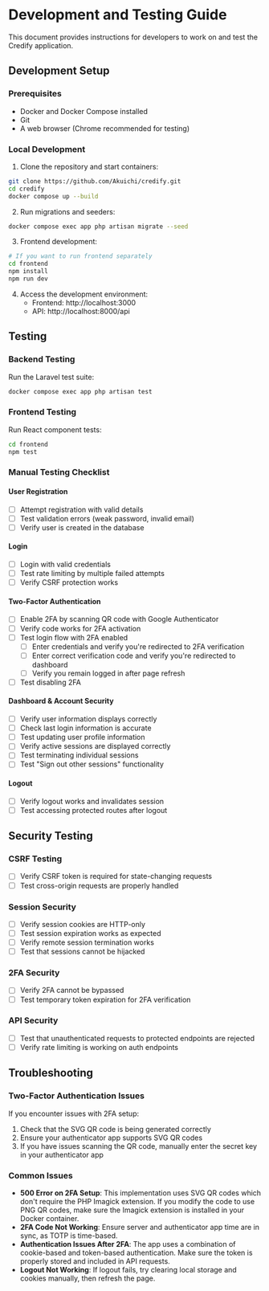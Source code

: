 # Development and Testing Guide

This document provides instructions for developers to work on and test the Credify application.

## Development Setup

### Prerequisites
- Docker and Docker Compose installed
- Git
- A web browser (Chrome recommended for testing)

### Local Development

1. Clone the repository and start containers:
```bash
git clone https://github.com/Akuichi/credify.git
cd credify
docker compose up --build
```

2. Run migrations and seeders:
```bash
docker compose exec app php artisan migrate --seed
```

3. Frontend development:
```bash
# If you want to run frontend separately
cd frontend
npm install
npm run dev
```

4. Access the development environment:
   - Frontend: http://localhost:3000
   - API: http://localhost:8000/api

## Testing

### Backend Testing

Run the Laravel test suite:
```bash
docker compose exec app php artisan test
```

### Frontend Testing

Run React component tests:
```bash
cd frontend
npm test
```

### Manual Testing Checklist

#### User Registration
- [ ] Attempt registration with valid details
- [ ] Test validation errors (weak password, invalid email)
- [ ] Verify user is created in the database

#### Login
- [ ] Login with valid credentials
- [ ] Test rate limiting by multiple failed attempts
- [ ] Verify CSRF protection works

#### Two-Factor Authentication
- [ ] Enable 2FA by scanning QR code with Google Authenticator
- [ ] Verify code works for 2FA activation
- [ ] Test login flow with 2FA enabled
   - [ ] Enter credentials and verify you're redirected to 2FA verification
   - [ ] Enter correct verification code and verify you're redirected to dashboard
   - [ ] Verify you remain logged in after page refresh
- [ ] Test disabling 2FA

#### Dashboard & Account Security
- [ ] Verify user information displays correctly
- [ ] Check last login information is accurate
- [ ] Test updating user profile information
- [ ] Verify active sessions are displayed correctly
- [ ] Test terminating individual sessions
- [ ] Test "Sign out other sessions" functionality

#### Logout
- [ ] Verify logout works and invalidates session
- [ ] Test accessing protected routes after logout

## Security Testing

### CSRF Testing
- [ ] Verify CSRF token is required for state-changing requests
- [ ] Test cross-origin requests are properly handled

### Session Security
- [ ] Verify session cookies are HTTP-only
- [ ] Test session expiration works as expected
- [ ] Verify remote session termination works
- [ ] Test that sessions cannot be hijacked

### 2FA Security
- [ ] Verify 2FA cannot be bypassed
- [ ] Test temporary token expiration for 2FA verification

### API Security
- [ ] Test that unauthenticated requests to protected endpoints are rejected
- [ ] Verify rate limiting is working on auth endpoints

## Troubleshooting

### Two-Factor Authentication Issues

If you encounter issues with 2FA setup:

1. Check that the SVG QR code is being generated correctly
2. Ensure your authenticator app supports SVG QR codes
3. If you have issues scanning the QR code, manually enter the secret key in your authenticator app

### Common Issues

- **500 Error on 2FA Setup**: This implementation uses SVG QR codes which don't require the PHP Imagick extension. If you modify the code to use PNG QR codes, make sure the Imagick extension is installed in your Docker container.
- **2FA Code Not Working**: Ensure server and authenticator app time are in sync, as TOTP is time-based.
- **Authentication Issues After 2FA**: The app uses a combination of cookie-based and token-based authentication. Make sure the token is properly stored and included in API requests.
- **Logout Not Working**: If logout fails, try clearing local storage and cookies manually, then refresh the page.